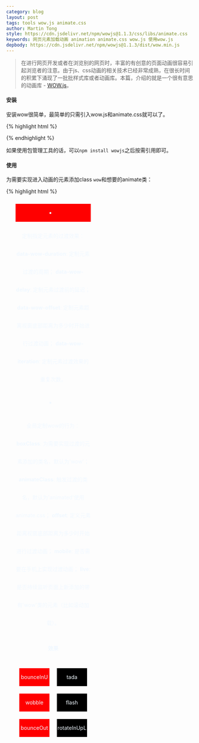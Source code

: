 ```yaml
---
category: blog
layout: post
tags: tools wow.js animate.css
author: Martin Tong
style: https://cdn.jsdelivr.net/npm/wowjs@1.1.3/css/libs/animate.css
keywords: 网页元素加载动画 animation animate.css wow.js 使用wow.js
depbody: https://cdn.jsdelivr.net/npm/wowjs@1.1.3/dist/wow.min.js
---
```


<style>
    #wow-wraper {
        display: flex;
        justify-content: flex-start;
        align-content: stretch;
        flex-wrap: wrap;
        position: relative;
        overflow: hidden;
    }
    .wow {
        width: 40%;
        height: 48px;
        margin: 5%;
        line-height: 48px;
        color: aliceblue;
        text-align: center;
    }
    .wow:nth-child(n) {
        background-color: red
    }
    .wow:nth-child(2n) {
        background-color: black
    }
</style>


> 在进行网页开发或者在浏览别的网页时，丰富的有创意的页面动画很容易引起浏览者的注意。由于js、css动画的相关技术已经非常成熟，在很长时间的积累下涌现了一批批样式库或者动画库。本篇，介绍的就是一个很有意思的动画库 - [WOW.js](https://github.com/matthieua/WOW)。


#### **安装**

安装wow很简单，最简单的只需引入wow.js和animate.css就可以了。

{% highlight html %}
<link rel='stylesheet' href="/link/to/animate.css">
<script src="/link/to/wow.js"></script>
{% endhighlight %}

如果使用包管理工具的话，可以`npm install wowjs`之后按需引用即可。

#### **使用**

为需要实现进入动画的元素添加class `wow`和想要的animate类：

{% highlight html %}
<!-- wow类可以在初始化WOW的时候自定义以防止类名冲突 -->
<div class="wow bounceInUp>此元素将会有bounceInUp进入动画</div>
{% endhighlight %}

初始化WOW：

{% highlight javascript %}
new WOW().init()
{% endhighlight %}

定制wow的效果：

1. 定制指定元素的过渡效果：
**data-wow-duration**: 定制元素过渡的周期；
**data-wow-delay**: 定制元素过渡前的延迟；
**data-wow-offset**: 定制元素距离视窗底部距离为多少时开始进行过渡动画；
**data-wow-iteration**: 定制元素过渡效果的重复次数。

2. 全局定制wow的行为：
**boxClass**: 为需要实现过渡的元素添加的类名，默认为'wow'；
**animateClass**: 触发过渡的类名，默认为'animated'使用animate.css；
**offset**: 定义元素距离视窗底部距离为多少时开始进行过渡动画；
**mobile**: 是否需要在手机上实现过渡动画；
**live**: 是否持续监听页面上新添加的带有'wow'类的元素（比如滚动加载）。

#### **效果**

<div id="wow-wraper">
<div class="wow bounceInUp">bounceInUp</div>
<div class="wow tada">tada</div>
<div class="wow wobble">wobble</div>
<div class="wow flash">flash</div>
<div class="wow bounceOut">bounceOut</div>
<div class="wow rotateInUpLeft">rotateInUpLeft</div>
</div>

<script>
window.addEventListener('load', function() {
    window.owo = new WOW({live: true})
    owo.init()
    console.log(owo)
})
</script>